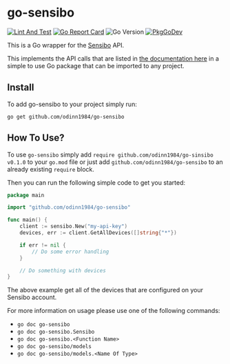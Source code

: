 # go-sensibo

[![Lint And Test](https://github.com/odinn1984/go-sensibo/actions/workflows/ci.yml/badge.svg)](https://github.com/odinn1984/go-sensibo/actions/workflows/ci.yml)
[![Go Report Card](https://goreportcard.com/badge/github.com/odinn1984/go-sensibo)](https://goreportcard.com/report/github.com/odinn1984/go-sensibo)
![Go Version](https://img.shields.io/badge/go%20version-%3E=1.14-61CFDD.svg)
[![PkgGoDev](https://pkg.go.dev/badge/mod/github.com/odinn1984/go-sensibo)](https://pkg.go.dev/mod/github.com/odinn1984/go-sensibo)

This is a Go wrapper for the [Sensibo](https://sensibo.com) API.

This implements the API calls that are listed in [the documentation here](https://sensibo.github.io/) in a simple to use Go package that can be imported to any project.

## Install

To add go-sensibo to your project simply run:

```shell
go get github.com/odinn1984/go-sensibo
```

## How To Use?

To use `go-sensibo` simply add `require github.com/odinn1984/go-sinsibo v0.1.0` to your `go.mod` file or just add `github.com/odinn1984/go-sensibo` to an already existing `require` block.

Then you can run the following simple code to get you started:

```go
package main

import "github.com/odinn1984/go-sensibo"

func main() {
    client := sensibo.New("my-api-key")
    devices, err := client.GetAllDevices([]string{"*"})

    if err != nil {
        // Do some error handling
    }

    // Do something with devices
}
```

The above example get all of the devices that are configured on your Sensibo account.

For more information on usage please use one of the following commands:

- `go doc go-sensibo`
- `go doc go-sensibo.Sensibo`
- `go doc go-sensibo.<Function Name>`
- `go doc go-sensibo/models`
- `go doc go-sensibo/models.<Name Of Type>`